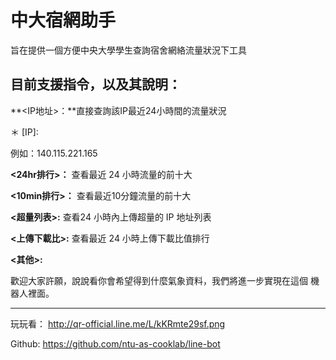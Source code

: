 **中大宿網助手**
===============================================
旨在提供一個方便中央大學學生查詢宿舍網絡流量狀況下工具

目前支援指令，以及其說明：
--------------------------------------------
**<IP地址>：**直接查詢該IP最近24小時間的流量狀況

＊ [IP]:

例如：140.115.221.165

**<24hr排行>：** 查看最近 24 小時流量的前十大

**<10min排行>：** 查看最近10分鐘流量的前十大

**<超量列表>:** 查看24 小時內上傳超量的 IP 地址列表

**<上傳下載比>:** 查看最近 24 小時上傳下載比值排行

**<其他>:**

歡迎大家許願，說說看你會希望得到什麼氣象資料，我們將進一步實現在這個
機器人裡面。

* * *

玩玩看： http://qr-official.line.me/L/kKRmte29sf.png

Github: https://github.com/ntu-as-cooklab/line-bot